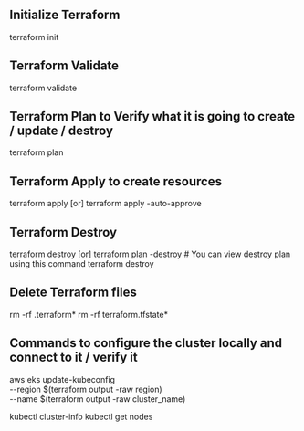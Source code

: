 
## Initialize Terraform
terraform init

## Terraform Validate
terraform validate

## Terraform Plan to Verify what it is going to create / update / destroy
terraform plan

## Terraform Apply to create resources
terraform apply 
[or]
terraform apply -auto-approve

## Terraform Destroy
terraform destroy
[or]
terraform plan -destroy  # You can view destroy plan using this command
terraform destroy

## Delete Terraform files 
rm -rf .terraform*
rm -rf terraform.tfstate*


## Commands to configure the cluster locally and connect to it / verify it
aws eks update-kubeconfig \
 --region $(terraform output -raw region) \
 --name $(terraform output -raw cluster_name)

kubectl cluster-info
kubectl get nodes
